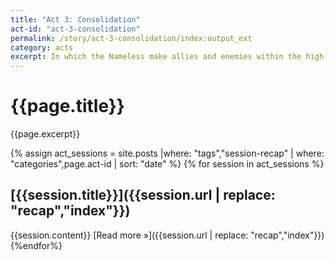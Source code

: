 ```yaml
---
title: "Act 3: Consolidation"
act-id: "act-3-consolidation"
permalink: /story/act-3-consolidation/index:output_ext
category: acts
excerpt: In which the Nameless make allies and enemies within the high halls of academia and the sunken streets of Crow's Foot.
---
```

# {{page.title}}

{{page.excerpt}}

{% assign act_sessions = site.posts |where: "tags","session-recap" | where: "categories",page.act-id | sort: "date" %}
{% for session in act_sessions %}
## [{{session.title}}]({{session.url | replace: "recap","index"}})
{{session.content}}
[Read more »]({{session.url | replace: "recap","index"}})
{%endfor%}
